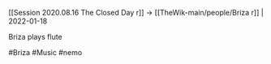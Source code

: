 [[Session 2020.08.16 The Closed Day r]] -> [[TheWik-main/people/Briza r]] | 2022-01-18

Briza plays flute

#Briza #Music #nemo